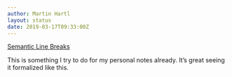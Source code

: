 ```yaml
---
author: Martin Hartl
layout: status
date: 2019-03-17T09:33:00Z
---
```

[Semantic Line Breaks](https://sembr.org/) 

This is something I try to do for my personal notes already. It’s great seeing it formalized like this.